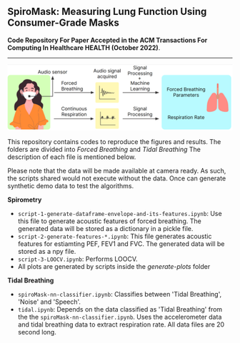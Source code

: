 
## SpiroMask: Measuring Lung Function Using Consumer-Grade Masks

**Code Repository For Paper Accepted in the ACM Transactions For Computing In Healthcare HEALTH (October 2022)**.
<hr>

![alt text](intro.png "Title")

This repository contains codes to reproduce the figures and results. The folders are divided into *Forced Breathing* and *Tidal Breathing* The description of each file is mentioned below. 

Please note that the data will be made available at camera ready. As such, the scripts shared would not execute without the data. Once can generate synthetic demo data to test the algorithms. 

**Spirometry**
- ``script-1-generate-dataframe-envelope-and-its-features.ipynb``: Use this file to generate acoustic features of forced breathing. The generated data will be stored as a dictionary in a pickle file.
- ``script-2-generate-features-*.ipynb``: This file generates acoustic features for estiamting PEF, FEV1 and FVC. The generated data will be stored as a npy file.
- ``script-3-LOOCV.ipynb``: Performs LOOCV. 
- All plots are generated by scripts inside the *generate-plots* folder

**Tidal Breathing**
- ``spiroMask-nn-classifier.ipynb``: Classifies between 'Tidal Breathing', 'Noise' and 'Speech'. 
- ``tidal.ipynb``: Depends on the data classified as 'Tidal Breathing' from the the ``spiroMask-nn-classifier.ipynb``. Uses the accelerometer data and tidal breathing data to extract respiration rate. All data files are 20 second long.



